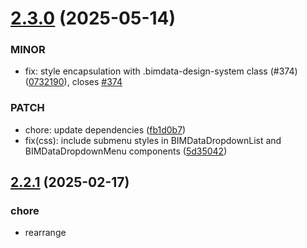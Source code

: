 # [2.3.0](https://github.com/bimdata/design-system/compare/v2.2.1...v2.3.0) (2025-05-14)


### MINOR

* fix: style encapsulation with .bimdata-design-system class (#374) ([0732190](https://github.com/bimdata/design-system/commit/0732190b67aeb08dafe65036786e395ee30292d3)), closes [#374](https://github.com/bimdata/design-system/issues/374)

### PATCH

* chore: update dependencies ([fb1d0b7](https://github.com/bimdata/design-system/commit/fb1d0b77948ac9c85cd2061c07277d6df352a55c))
* fix(css): include submenu styles in BIMDataDropdownList and BIMDataDropdownMenu components ([5d35042](https://github.com/bimdata/design-system/commit/5d35042f17337c24fd460d30742d0ffd6b0c9641))

## [2.2.1](https://github.com/bimdata/design-system/compare/v2.2.0...v2.2.1) (2025-02-17)


### chore

* rearrange <script setup> in vue files ([26e55a4](https://github.com/bimdata/design-system/commit/26e55a4e6fd8b465b746b041e7e6fcb2518f965d))
* update dependencies ([d934f99](https://github.com/bimdata/design-system/commit/d934f99feff389fe2f626478fea00d9a567bbc54))
* update README ([8e5735d](https://github.com/bimdata/design-system/commit/8e5735dc6ce58f8ce17405d58bec41a47a75edc4))

### PATCH

* chore: fix build-web npm script ([9e85c5e](https://github.com/bimdata/design-system/commit/9e85c5e57200b7a653baa5ce5ac2e1a646052eee))
* chore: fix Dockerfile ([b0b198e](https://github.com/bimdata/design-system/commit/b0b198ef846541dc389e7b245149df1f7b5a9f02))
* chore: update dependencies ([56e3afa](https://github.com/bimdata/design-system/commit/56e3afac97b70a537b3cf3046769d50c7516ba52))
* chore: update dependencies ([166dd2a](https://github.com/bimdata/design-system/commit/166dd2aeebc9bcddd0ecc018abbca601371acf18))
* chore: update dependencies ([200eb18](https://github.com/bimdata/design-system/commit/200eb189f1b12ad45b44b2ecf846f07282151519))
* chore: upgrade to vite v6 + fix sass deprecation warnings ([ce1ecdf](https://github.com/bimdata/design-system/commit/ce1ecdff0fd0612f0a5e8a3b8d6fde3c317693d3))
* empty commit to trigger CI ([470f9fd](https://github.com/bimdata/design-system/commit/470f9fd742549a620d433cf4e926a8a55012ee24))
* feat(icon): add 'back' icon ([ba6a1b1](https://github.com/bimdata/design-system/commit/ba6a1b15479de11e23461b93898c7a38f64e659a))
* feat(icon): add 'filePhotospherePolychrome' icon ([34b61cc](https://github.com/bimdata/design-system/commit/34b61cc76c6a2f52c46233ce1ee459ecd7c2b253))
* fix ci ([abe070f](https://github.com/bimdata/design-system/commit/abe070f4c93af6314023a4b9f63fbb247b46f74f))
* fix(tree): allow node.id to be a string (#372) ([288ef38](https://github.com/bimdata/design-system/commit/288ef38c8a296bcc1b030716ece6e7266536c525)), closes [#372](https://github.com/bimdata/design-system/issues/372)

# [2.2.0](https://github.com/bimdata/design-system/compare/v2.1.0...v2.2.0) (2024-09-25)


### chore

* update dependencies ([e6f44b9](https://github.com/bimdata/design-system/commit/e6f44b981ba04ef01f49b281f1e6841e649a7d2b))

### MINOR

* feat: add BIMDataInfobox component (#368) ([5311fa4](https://github.com/bimdata/design-system/commit/5311fa4e0564bb8d2aacdbbbf69d9489a88acf4e)), closes [#368](https://github.com/bimdata/design-system/issues/368)

### PATCH

* add rename icon (#367) ([e0ae557](https://github.com/bimdata/design-system/commit/e0ae5572c7b1372609bb30158ba0e27635902f01)), closes [#367](https://github.com/bimdata/design-system/issues/367)
* chore: update dependencies ([6eae8df](https://github.com/bimdata/design-system/commit/6eae8df8032cf626bda9f04e9377cddf94739701))
* chore: update dependencies ([8959dda](https://github.com/bimdata/design-system/commit/8959ddac4017d5fbb49cb6e6d007b833308b1f52))
* chore: update semantic release config ([b705758](https://github.com/bimdata/design-system/commit/b705758860b27a47923d581ac6a6a9ac44e4b69f))
* Feature/fix filters and add icon (#365) ([46fc96b](https://github.com/bimdata/design-system/commit/46fc96b764beff2fb61195088be08d2065b4486d)), closes [#365](https://github.com/bimdata/design-system/issues/365)
* fix column filters for long content (#366) ([fbafe69](https://github.com/bimdata/design-system/commit/fbafe6936114a7fa6ddaff12f2923499ded5b78b)), closes [#366](https://github.com/bimdata/design-system/issues/366)
* fix(infobox): properly align icon according to font-size ([eabfde3](https://github.com/bimdata/design-system/commit/eabfde3cbd7e6adc97bbfbfbefbcceeeb039482e))

# [2.1.0](https://github.com/bimdata/design-system/compare/v2.0.0...v2.1.0) (2024-06-27)


### chore

* add dependabot.yml ([db3061d](https://github.com/bimdata/design-system/commit/db3061d0497ec7bf96cea10eac96114ccabdc843))
* update .vscode/settings.json ([9998126](https://github.com/bimdata/design-system/commit/9998126fcb7561b458c61e92894eb89e2b4f90ef))

### documentation

* Update neutral colors (#352) ([1b2ccc0](https://github.com/bimdata/design-system/commit/1b2ccc0f441caf2ee04ccebf2ea7c1cd5005c329)), closes [#352](https://github.com/bimdata/design-system/issues/352)

### MINOR

* add BIMDataList component (#358) ([1c6f115](https://github.com/bimdata/design-system/commit/1c6f115b98946b56848f9b0549604e849058ce88)), closes [#358](https://github.com/bimdata/design-system/issues/358)
* add search bar into BIMDataDropdownList component (#316) ([e860b40](https://github.com/bimdata/design-system/commit/e860b408c04013e9fc082ef43e6180f7bf5faead)), closes [#316](https://github.com/bimdata/design-system/issues/316)
* create BIMDataInputOutlined component and add documentation (#329) ([3ecf39f](https://github.com/bimdata/design-system/commit/3ecf39fcecacd0b701febafb15c3fcc753141dda)), closes [#329](https://github.com/bimdata/design-system/issues/329)
* feat: add BIMDataTree component (#343) ([63111fa](https://github.com/bimdata/design-system/commit/63111fa8f980f0961f4dcc440bf95966df3ac444)), closes [#343](https://github.com/bimdata/design-system/issues/343)
* Feature/add multiple icons (#330) ([8edd657](https://github.com/bimdata/design-system/commit/8edd6576691ee7a3e21761723d1e9b39427d1ea2)), closes [#330](https://github.com/bimdata/design-system/issues/330)
* Feature/bim data table filter (#336) ([6f58f84](https://github.com/bimdata/design-system/commit/6f58f840f77fde786208ba88165d53766e504467)), closes [#336](https://github.com/bimdata/design-system/issues/336)
* Feature/search in select (#315) ([a6974ad](https://github.com/bimdata/design-system/commit/a6974adc89610e8efbbe062a0f2558042946510f)), closes [#315](https://github.com/bimdata/design-system/issues/315)

### PATCH

* add 'indeterminate' value in haeder checkbox for selectable table elements (#355) ([fd193d8](https://github.com/bimdata/design-system/commit/fd193d877d9e0d8bb812016b9661945ec90377bf)), closes [#355](https://github.com/bimdata/design-system/issues/355)
* add createSpace & createZone icons ([1db62e5](https://github.com/bimdata/design-system/commit/1db62e5b7552ffb3bd86cb35f6a71e1b1e7426a1))
* add disabled props for BIMDataSearch component & doc (#331) ([b5b83b0](https://github.com/bimdata/design-system/commit/b5b83b04f58908d7d5c8f49520c2c004eef29c73)), closes [#331](https://github.com/bimdata/design-system/issues/331)
* add filterFunction & documentation (#353) ([d2740f0](https://github.com/bimdata/design-system/commit/d2740f0a63698a4a04a75cf90a9a52f122f87ccb)), closes [#353](https://github.com/bimdata/design-system/issues/353)
* add FolderLocation icon (#361) ([9a36604](https://github.com/bimdata/design-system/commit/9a366046f66e3113c338b416d72df5bb005201be)), closes [#361](https://github.com/bimdata/design-system/issues/361)
* Add illustrations for Dwg & plan shortcuts (#323) ([0a795c1](https://github.com/bimdata/design-system/commit/0a795c11b36beaf4d7bbd1ce641afe5028fb9e4c)), closes [#323](https://github.com/bimdata/design-system/issues/323)
* add rotate icon (#324) ([405f324](https://github.com/bimdata/design-system/commit/405f324e7905e86fad6bd1e4303736975f7b53ae)), closes [#324](https://github.com/bimdata/design-system/issues/324)
* better slider UX - cursor pointer + more height (#326) ([7500ba8](https://github.com/bimdata/design-system/commit/7500ba8318349b494cfbb1ccef702bc730cfeb4c)), closes [#326](https://github.com/bimdata/design-system/issues/326)
* BIMDataList fixes (#360) ([984ef8c](https://github.com/bimdata/design-system/commit/984ef8cd549dc40ef442ccba77fb7896b019bd73)), closes [#360](https://github.com/bimdata/design-system/issues/360)
* check if empty or 0 (#327) ([39fb094](https://github.com/bimdata/design-system/commit/39fb09496a5a552772bbbc4375b1aeab83a02215)), closes [#327](https://github.com/bimdata/design-system/issues/327)
* chore: keep only the most used file icons (#335) ([8c4fd1e](https://github.com/bimdata/design-system/commit/8c4fd1ea0a826b7bb031b8c9fa26c10f18591229)), closes [#335](https://github.com/bimdata/design-system/issues/335)
* chore(deps-dev): bump postcss from 8.4.29 to 8.4.31 (#317) ([d90902c](https://github.com/bimdata/design-system/commit/d90902c9b818e421334101a1f924e2629b05d7e8)), closes [#317](https://github.com/bimdata/design-system/issues/317)
* feat(bimdata-tree): add dragAndDrop prop to enable/disable drag and drop feature (#349) ([65a8aad](https://github.com/bimdata/design-system/commit/65a8aadcdf05e9acdf83d64e090ebe4e75c58381)), closes [#349](https://github.com/bimdata/design-system/issues/349)
* feat(icons): add monochrome structure icon ([cbe2d6c](https://github.com/bimdata/design-system/commit/cbe2d6cce35583aff17673a3abca59405a471861))
* feat(icons): add plan icon, remove deploy icon (#348) ([ce14cbc](https://github.com/bimdata/design-system/commit/ce14cbcbee77459ed7c96c08c6c14554c00bb07c)), closes [#348](https://github.com/bimdata/design-system/issues/348)
* feat(icons): add space2 and zone2 icons (#346) ([72e6eb0](https://github.com/bimdata/design-system/commit/72e6eb0c2e373d17078ec7cfcecf7da86a61b675)), closes [#346](https://github.com/bimdata/design-system/issues/346)
* feat(radio): add slot to customize radio button label (#364) ([912c5f6](https://github.com/bimdata/design-system/commit/912c5f62c64bd116e3d2573afa1b25aef9dd6e93)), closes [#364](https://github.com/bimdata/design-system/issues/364)
* feat(tree): add visibleRef to bimdata tree node (#351) ([9f33b5f](https://github.com/bimdata/design-system/commit/9f33b5fbf63bb5bc0b35e3c156d09e64a4846300)), closes [#351](https://github.com/bimdata/design-system/issues/351)
* fix list margin into BIMDataSelectMulti ([9745277](https://github.com/bimdata/design-system/commit/9745277d3ad01f2767a5fa402683dd07d125e7cb))
* Fix warning icon (#354) ([6434b78](https://github.com/bimdata/design-system/commit/6434b784fbd2dfbaae3e6495f5ba4cbab4bb6be2)), closes [#354](https://github.com/bimdata/design-system/issues/354)
* fix: BIMDataTree node children components ([161c745](https://github.com/bimdata/design-system/commit/161c745b03f3a170c0b47f7bc895d4379e563abb))
* Fix/search in components (#321) ([e77ac42](https://github.com/bimdata/design-system/commit/e77ac42673d65eb8edfea0f8ea65e9d433ad3d54)), closes [#321](https://github.com/bimdata/design-system/issues/321)
* remove circular dependency in BIMDataTree (#345) ([545bca0](https://github.com/bimdata/design-system/commit/545bca00b349f986a8b1293937e2173e4a811e04)), closes [#345](https://github.com/bimdata/design-system/issues/345)
* remove specific style (#322) ([449ec51](https://github.com/bimdata/design-system/commit/449ec519e1740749bfee56c6114bad7bd2bbc771)), closes [#322](https://github.com/bimdata/design-system/issues/322)
* remove unnecessary drop down heights (#342) ([091c389](https://github.com/bimdata/design-system/commit/091c38920d0867d467c494fe0cfeff119c997845)), closes [#342](https://github.com/bimdata/design-system/issues/342)
* rename props to clear search on leave (#320) ([5414a7c](https://github.com/bimdata/design-system/commit/5414a7c09c56953a76ebf6c04fd58212549b2061)), closes [#320](https://github.com/bimdata/design-system/issues/320)
* use selectedState instead of isSelected for deselect all files if one row is selected (#356) ([9319e28](https://github.com/bimdata/design-system/commit/9319e28a028784d2fa00cd78ab1838bc7d08e819)), closes [#356](https://github.com/bimdata/design-system/issues/356)

# [2.0.0](https://github.com/bimdata/design-system/compare/v1.3.0...v2.0.0) (2023-09-19)


### chore

* add dev note to 3D model preview component ([547cb78](https://github.com/bimdata/design-system/commit/547cb78aa103a2c630b704830d55f1126604464b))
* add license file ([e311726](https://github.com/bimdata/design-system/commit/e311726ee37f36c2271b3e8a43f64841fd030ac5))
* add MP link to readme ([9c0c42d](https://github.com/bimdata/design-system/commit/9c0c42df93a038f8b0d351b946599b391f0e36a1))
* dockerfile - fix output ([ac3073e](https://github.com/bimdata/design-system/commit/ac3073e28df11bc46f536225556cf8017634870b))
* update dependencies (#233) ([adb533e](https://github.com/bimdata/design-system/commit/adb533e285faf0e33c69c68f9b2a17b0b75566b4)), closes [#233](https://github.com/bimdata/design-system/issues/233)
* update pull request template [skip ci] ([237a62d](https://github.com/bimdata/design-system/commit/237a62db4fd672f37f6b0f57924aae0456c96ff5))

### ci

* fix minor version node ([5f9bc4c](https://github.com/bimdata/design-system/commit/5f9bc4cfc510d3f2388d7963d62136107d069182))
* update actions version ([64223df](https://github.com/bimdata/design-system/commit/64223dfaf4a11508a0b79e75ecc4fc0a12e68500))
* update GA versions ([a9acdcb](https://github.com/bimdata/design-system/commit/a9acdcb614607e820f93f62dbd1fcb13b4127fb7))
* use common runners ([eca1583](https://github.com/bimdata/design-system/commit/eca1583d3f8875853a63a480d983cb8368798ef5))

### Feat

* add BIMDataSafeZoneModal component (#192) ([99f1ef4](https://github.com/bimdata/design-system/commit/99f1ef46a713870a7841ad9f888924c17dbf68ad)), closes [#192](https://github.com/bimdata/design-system/issues/192)

### MAJOR

* add bimdata class to custom scrollbar (#277) ([37e25c6](https://github.com/bimdata/design-system/commit/37e25c6ad91fc549360d4d63e56314fe0db2f22f)), closes [#277](https://github.com/bimdata/design-system/issues/277)
* chore: remove smart components from design-system (#299) ([a2c9e42](https://github.com/bimdata/design-system/commit/a2c9e421f5a12a6f213336344b7af52cf98fe372)), closes [#299](https://github.com/bimdata/design-system/issues/299)
* chore: vue3 migration (#297) ([05fff0e](https://github.com/bimdata/design-system/commit/05fff0ebd85de0ea02781561ddb12bd0fb48e2a8)), closes [#297](https://github.com/bimdata/design-system/issues/297)
* Feature/opti icons (#300) ([abed9fb](https://github.com/bimdata/design-system/commit/abed9fb0ca789e776d047255f3ecf896f3cec08c)), closes [#300](https://github.com/bimdata/design-system/issues/300)

### MINOR

* add action property to first nested menu (#231) ([15c9534](https://github.com/bimdata/design-system/commit/15c9534dc09ff04a6d87236784d847cd0bb67ff4)), closes [#231](https://github.com/bimdata/design-system/issues/231)
* add app icon (#247) ([d40bc62](https://github.com/bimdata/design-system/commit/d40bc62d5969a0739641cb7e798d7e5fa4670ae7)), closes [#247](https://github.com/bimdata/design-system/issues/247)
* add BIMDataTable canDragOverRow props & logic (#283) ([79dc00d](https://github.com/bimdata/design-system/commit/79dc00de08cedd92198ad05a43215b2c089ba8c5)), closes [#283](https://github.com/bimdata/design-system/issues/283)
* add header prop to DropdownMenu component (#240) ([8d580e3](https://github.com/bimdata/design-system/commit/8d580e3003af7e0f9b5775497296612ea736ad49)), closes [#240](https://github.com/bimdata/design-system/issues/240)
* add iconEllipsisSize & iconCloseSize props for BIMDataMenuInline (#275) ([3647bc3](https://github.com/bimdata/design-system/commit/3647bc3f610bf453e04e84fb406f476b86c748e6)), closes [#275](https://github.com/bimdata/design-system/issues/275)
* add icons : pipette, translate & upload (#285) ([2f41a24](https://github.com/bimdata/design-system/commit/2f41a240caaffe381a9f9aeef5a12940a634a255)), closes [#285](https://github.com/bimdata/design-system/issues/285)
* add missing doc + check attributes (#257) ([2301267](https://github.com/bimdata/design-system/commit/23012674b01ccd81581b8a652159be2805a92cf6)), closes [#257](https://github.com/bimdata/design-system/issues/257)
* add textbox composant (#227) ([c2fbe66](https://github.com/bimdata/design-system/commit/c2fbe665c6f3ee6a9d9af4a0c6c2cb57c7648fbc)), closes [#227](https://github.com/bimdata/design-system/issues/227)
* BIMDataDropdownMenu / two level nesting (#226) ([fdc9f62](https://github.com/bimdata/design-system/commit/fdc9f6234b45860eea833213f989600e109e5f63)), closes [#226](https://github.com/bimdata/design-system/issues/226)
* chore: post migration cleanup (#298) ([5d98d74](https://github.com/bimdata/design-system/commit/5d98d74cb2e52db15d144d232aa13dceed8d83c0)), closes [#298](https://github.com/bimdata/design-system/issues/298)
* chore(doc): update doc for v2 (#314) ([82a02f4](https://github.com/bimdata/design-system/commit/82a02f464394966646262cb10f573217bd2d8a01)), closes [#314](https://github.com/bimdata/design-system/issues/314)
* click-input-away directive (#199) ([1e192e9](https://github.com/bimdata/design-system/commit/1e192e974326b757b4bc4970ddb8351da891e1da)), closes [#199](https://github.com/bimdata/design-system/issues/199)
* component / BIMDataPDFViewer (#252) ([0b03688](https://github.com/bimdata/design-system/commit/0b03688288b4a29052420c0147f3efe075fd2fc8)), closes [#252](https://github.com/bimdata/design-system/issues/252)
* delete guided tour from design system (#209) ([f1b363a](https://github.com/bimdata/design-system/commit/f1b363a30de3067d6deac907bd2d624ece59f68d)), closes [#209](https://github.com/bimdata/design-system/issues/209)
* dropdown-menu / style and subListMaxHeight props (#228) ([a6cb2ce](https://github.com/bimdata/design-system/commit/a6cb2cec332f37dc18e31287a9174a92f079d892)), closes [#228](https://github.com/bimdata/design-system/issues/228)
* feat: refactor table selection feature (#248) ([f46fad8](https://github.com/bimdata/design-system/commit/f46fad884c790215ecfffda2a1c44c95095f1126)), closes [#248](https://github.com/bimdata/design-system/issues/248)
* feat(components): add BIMDataCarousel component (#198) ([664c181](https://github.com/bimdata/design-system/commit/664c18163f2b8d100a27e9afd58d399cf14da21e)), closes [#198](https://github.com/bimdata/design-system/issues/198)
* Feature/autocomplete search (#218) ([a848239](https://github.com/bimdata/design-system/commit/a848239b243d5cb17dbf230fc8e821226d3a6a44)), closes [#218](https://github.com/bimdata/design-system/issues/218)
* Feature/bimdata menu components (#262) ([aa4f47c](https://github.com/bimdata/design-system/commit/aa4f47cb213bfd7bb5a726c2d7004e500589f944)), closes [#262](https://github.com/bimdata/design-system/issues/262)
* Feature/bimdata slider (#313) ([6a7f848](https://github.com/bimdata/design-system/commit/6a7f848f611830bfd7bc30c2ef6527188f6ee6d0)), closes [#313](https://github.com/bimdata/design-system/issues/313)
* Feature/charts (#195) ([808716d](https://github.com/bimdata/design-system/commit/808716d3b9c1b8c526cef07ee011994c09a3513d)), closes [#195](https://github.com/bimdata/design-system/issues/195)
* Feature/date picker component (#230) ([6a43d00](https://github.com/bimdata/design-system/commit/6a43d00992d6b07742e7336a3c33af61f1d8513a)), closes [#230](https://github.com/bimdata/design-system/issues/230)
* Feature/datepicker range date (#239) ([a74220d](https://github.com/bimdata/design-system/commit/a74220dae725caa937f948e3ae8551b6fbb84452)), closes [#239](https://github.com/bimdata/design-system/issues/239)
* Feature/drop down menu improvement (#286) ([8a80710](https://github.com/bimdata/design-system/commit/8a807105ce895b31d19e0d5ba41694fd8385093e)), closes [#286](https://github.com/bimdata/design-system/issues/286)
* Feature/show item paginated list (#294) ([b2c9a2b](https://github.com/bimdata/design-system/commit/b2c9a2bed0e2a5e499e88c1d50d76613306011a2)), closes [#294](https://github.com/bimdata/design-system/issues/294)
* fix icon + new tag icon (#204) ([dd4c65f](https://github.com/bimdata/design-system/commit/dd4c65f326d5cfc16ca3a7f310b59257d70d221b)), closes [#204](https://github.com/bimdata/design-system/issues/204)
* fix issue / improvement (#245) ([d87bcb1](https://github.com/bimdata/design-system/commit/d87bcb1022fce07a74312a795a1da6593f33c8f5)), closes [#245](https://github.com/bimdata/design-system/issues/245)
* fix(table): change row-drop event interface ([b301b50](https://github.com/bimdata/design-system/commit/b301b50161dfbce92636a3f6401511efd63d4e42))
* Fix/bimdata menu (#287) ([c2cf1d1](https://github.com/bimdata/design-system/commit/c2cf1d1fc17bd10b66bfdd6654412a309cc4a22e)), closes [#287](https://github.com/bimdata/design-system/issues/287)
* Fix/bimdata tabs component (#259) ([5572755](https://github.com/bimdata/design-system/commit/5572755fce6bff9bda02354c29534fb54ad350db)), closes [#259](https://github.com/bimdata/design-system/issues/259)
* Fix/globals (#282) ([9b9fbce](https://github.com/bimdata/design-system/commit/9b9fbce662d0208801c6ff4aa5ac60dcfcd9b19c)), closes [#282](https://github.com/bimdata/design-system/issues/282)
* Fix/polychrome img (#250) ([bf9e518](https://github.com/bimdata/design-system/commit/bf9e518354788d2bfbced7e8a282ca12aa16be43)), closes [#250](https://github.com/bimdata/design-system/issues/250)
* get rid of unused code ([6ac2155](https://github.com/bimdata/design-system/commit/6ac215581f6175903dee629ab347fae84f49373b))
* guided-tour / traduction (#202) ([aecb84d](https://github.com/bimdata/design-system/commit/aecb84d16975651a09a99452bb06165fcb541c11)), closes [#202](https://github.com/bimdata/design-system/issues/202)
* guided-tour/tourToDisplay-compledTour (#197) ([0a60e62](https://github.com/bimdata/design-system/commit/0a60e62e7893943b9748f400a82e782f5278b279)), closes [#197](https://github.com/bimdata/design-system/issues/197)
* icon / add polychrome img (#261) ([a5a5852](https://github.com/bimdata/design-system/commit/a5a58526e76d5a7ec30a4363b36aa634915fe0da)), closes [#261](https://github.com/bimdata/design-system/issues/261)
* icon / invitation (#214) ([13beeb8](https://github.com/bimdata/design-system/commit/13beeb8a420f4baa66ca2b197ecdd35b21f9a3c6)), closes [#214](https://github.com/bimdata/design-system/issues/214)
* icons / versioning ([bb83cf7](https://github.com/bimdata/design-system/commit/bb83cf75aa2f8035a5ebb980173e0bbbecf5da76))
* icons polychrome / DXF JPEG PNG (#246) ([313b9de](https://github.com/bimdata/design-system/commit/313b9defb6828b1374845457fb27d44c8866973a)), closes [#246](https://github.com/bimdata/design-system/issues/246)
* illustration / add move 2d (#251) ([d52b281](https://github.com/bimdata/design-system/commit/d52b2812233fc9516355edfa9cf589102cc29771)), closes [#251](https://github.com/bimdata/design-system/issues/251)
* illustrations / 2D shortcuts (#243) ([8f49cae](https://github.com/bimdata/design-system/commit/8f49cae30b9ad6b4221691cd390518bdf3186223)), closes [#243](https://github.com/bimdata/design-system/issues/243)
* menu / add key prop (#268) ([479564a](https://github.com/bimdata/design-system/commit/479564ae0f2bf91617461a817b3d880607361383)), closes [#268](https://github.com/bimdata/design-system/issues/268)
* menu / add slot + add event on-hover (#270) ([1061df4](https://github.com/bimdata/design-system/commit/1061df458363f9e0b223f3b91e8dca7b93f3b227)), closes [#270](https://github.com/bimdata/design-system/issues/270)
* Menu / children enhancement (#267) ([a721e32](https://github.com/bimdata/design-system/commit/a721e3258049aefc6ddaee5740730dfd3f31ffcb)), closes [#267](https://github.com/bimdata/design-system/issues/267)
* menu / handle scrollbar with fixed height (#269) ([c8c16ac](https://github.com/bimdata/design-system/commit/c8c16accee0d8ad551e61ebb0c4252cca96b9776)), closes [#269](https://github.com/bimdata/design-system/issues/269)
* new burgerMenu icon (#229) ([d6dea54](https://github.com/bimdata/design-system/commit/d6dea54d8c820d49742fb9bd687139c817c08a5d)), closes [#229](https://github.com/bimdata/design-system/issues/229)
* Refactor [SmartComponents]: upgrade to new api-client with snake_case (#215) ([42e82c4](https://github.com/bimdata/design-system/commit/42e82c4c62cfa16bfa3bda0a6ee577db59a0cfd6)), closes [#215](https://github.com/bimdata/design-system/issues/215)
* safe zone inline (#265) ([70c6336](https://github.com/bimdata/design-system/commit/70c63363983653978c65b1ebf7811c61155cec88)), closes [#265](https://github.com/bimdata/design-system/issues/265)
* Table / drop event (#271) ([185916e](https://github.com/bimdata/design-system/commit/185916ee4343c9ec1d5148393d247a8b649a0e2f)), closes [#271](https://github.com/bimdata/design-system/issues/271)

### PATCH

* add children-content slot and add item props to all slots (#288) ([1edc988](https://github.com/bimdata/design-system/commit/1edc988a19fb4ddc4cab9070d36fb3bf70b78056)), closes [#288](https://github.com/bimdata/design-system/issues/288)
* add export xls icon (#309) ([845cb0f](https://github.com/bimdata/design-system/commit/845cb0f09141405a144d4a65c4f9a04127c0e397)), closes [#309](https://github.com/bimdata/design-system/issues/309)
* add Home Icon ([09fbee0](https://github.com/bimdata/design-system/commit/09fbee0df5f01b2f88522ecf30afdd3de3179d77))
* add pdf viewer illustration (#249) ([12e2cfa](https://github.com/bimdata/design-system/commit/12e2cfade2a1a9d5a60415d14033760d96e2420e)), closes [#249](https://github.com/bimdata/design-system/issues/249)
* add position info through hover event ([3f70426](https://github.com/bimdata/design-system/commit/3f7042608093c9e72a59e0b54d0f298a5ed13d56))
* add props to fit or fill items in BIMDataResponsiveGrid component ([309a9ac](https://github.com/bimdata/design-system/commit/309a9ac306305a234bd8d7c281dc88601585de6e))
* add roboto font to textarea (#312) ([c6bef5c](https://github.com/bimdata/design-system/commit/c6bef5c27c4dc2bd6c6c3b72cc7a106ce1acfd67)), closes [#312](https://github.com/bimdata/design-system/issues/312)
* add spacing icon ([407bdf8](https://github.com/bimdata/design-system/commit/407bdf8164868d3781bb50ce587b514fde4dd3a9))
* Adding xlsx icon (#310) ([6ae8d92](https://github.com/bimdata/design-system/commit/6ae8d92241bba009f13bcf1f30bed7bac84748bb)), closes [#310](https://github.com/bimdata/design-system/issues/310)
* chore(deps-dev): bump semantic-release from 18.0.1 to 19.0.3 (#211) ([dbf6757](https://github.com/bimdata/design-system/commit/dbf6757ba8a12c7dbe7a4c41580ba9a3ba932ddd)), closes [#211](https://github.com/bimdata/design-system/issues/211)
* chore(deps): bump async from 2.6.3 to 2.6.4 (#196) ([35bca9d](https://github.com/bimdata/design-system/commit/35bca9d1010d2e10e846e017b58b96cb64609b82)), closes [#196](https://github.com/bimdata/design-system/issues/196)
* chore(deps): bump semver-regex from 3.1.3 to 3.1.4 (#210) ([3b303dc](https://github.com/bimdata/design-system/commit/3b303dc0fc0771cca002f641930f49da707e07f2)), closes [#210](https://github.com/bimdata/design-system/issues/210)
* chore(deps): bump terser from 4.8.0 to 4.8.1 (#220) ([a066328](https://github.com/bimdata/design-system/commit/a066328fd95b4aa0acdc906241fcbbd7143d65ca)), closes [#220](https://github.com/bimdata/design-system/issues/220)
* clean highlight (#304) ([c363999](https://github.com/bimdata/design-system/commit/c363999b04b7170b7cbcd92b31c9e43d2e8983cb)), closes [#304](https://github.com/bimdata/design-system/issues/304)
* directive/click-away customizable  (#200) ([f2a4b7f](https://github.com/bimdata/design-system/commit/f2a4b7f26cca9f22fad4d29d251460ac4d82afe3)), closes [#200](https://github.com/bimdata/design-system/issues/200)
* doc(components): improve BIMDataCarousel doc + add reactivity on minGap prop ([48d8ef1](https://github.com/bimdata/design-system/commit/48d8ef195c33323a544dcdf065de6294511a523c))
* dropdown / handle empty items for sub-menu (#238) ([8c0192f](https://github.com/bimdata/design-system/commit/8c0192fffd3f4efe021569141d5d3ae312298b21)), closes [#238](https://github.com/bimdata/design-system/issues/238)
* DropdownMenu constraint ([cc09345](https://github.com/bimdata/design-system/commit/cc0934571ba9bf4860810a4a1621d9026c113676))
* feat: add adjustTextColor and adjustBorderColor functions to color utils ([6b3cc68](https://github.com/bimdata/design-system/commit/6b3cc68f3637cd14944c42cfe20a8ac2e3d652aa))
* feat: add backgroundColor prop to bimdata-model-preview ([f39a8fb](https://github.com/bimdata/design-system/commit/f39a8fbc96586ab008cf0b214c8aa522230563cd))
* feat: add some useful icons (#205) ([a3576ac](https://github.com/bimdata/design-system/commit/a3576ac45fa58d8764b2d7ad984d73d54215fb34)), closes [#205](https://github.com/bimdata/design-system/issues/205)
* feat: add vue3 build for smart components (#237) ([f770af5](https://github.com/bimdata/design-system/commit/f770af52be5b198906bd4662b69cd0381c1b6608)), closes [#237](https://github.com/bimdata/design-system/issues/237)
* feat: rewrite pdf-viewer component (#256) ([20fc46f](https://github.com/bimdata/design-system/commit/20fc46fab75adf91c2e82323667e7367d142eb66)), closes [#256](https://github.com/bimdata/design-system/issues/256)
* feat(components): add autoclear prop to search-autocomplete (#224) ([5e1dc40](https://github.com/bimdata/design-system/commit/5e1dc40d0f9cbc2c3088630a031ba419faa98208)), closes [#224](https://github.com/bimdata/design-system/issues/224)
* feat(components): add ModelPreview component (#225) ([f77365d](https://github.com/bimdata/design-system/commit/f77365d06b29a4b035b440ab695972123a15871a)), closes [#225](https://github.com/bimdata/design-system/issues/225)
* feat(components): add zoomFactor as a props to BIMDataModelPreview ([76f5747](https://github.com/bimdata/design-system/commit/76f5747c82baa953e7717d2543e247b0f1895255))
* feat(files-manager): add pdf page selection feature (#292) ([fbaffb5](https://github.com/bimdata/design-system/commit/fbaffb57e0f4c1441074ce90021f8859b4346492)), closes [#292](https://github.com/bimdata/design-system/issues/292)
* feat(select): add nullLabel prop (#207) ([bacbfe1](https://github.com/bimdata/design-system/commit/bacbfe1f5617e1a069485dbb7c9d93868dd801ee)), closes [#207](https://github.com/bimdata/design-system/issues/207)
* feat(table): add tableLayout prop to BIMDataTable ([c636314](https://github.com/bimdata/design-system/commit/c636314c24b3e12958af98dbece67887033161ea))
* Feature: expose color utils in bundle (#213) ([32f081b](https://github.com/bimdata/design-system/commit/32f081b1f03af98e9890001c5334a84e056cd5d6)), closes [#213](https://github.com/bimdata/design-system/issues/213)
* Feature: polychrome icons (#219) ([b1d87c4](https://github.com/bimdata/design-system/commit/b1d87c427f9c6d8f06164d34ea58df18e77fb6ec)), closes [#219](https://github.com/bimdata/design-system/issues/219)
* fit new version of pdf-viewer in file-manager(#258) ([4b99d5f](https://github.com/bimdata/design-system/commit/4b99d5f9a5fdb16eb302a220e090b2e81b71b3e7)), closes [#258](https://github.com/bimdata/design-system/issues/258)
* Fix / Improve BIMDataTable (#244) ([9ac002d](https://github.com/bimdata/design-system/commit/9ac002db82178f8c0a4fe05559cb31e14ea10eea)), closes [#244](https://github.com/bimdata/design-system/issues/244)
* fix app icon color ([f9ed4ed](https://github.com/bimdata/design-system/commit/f9ed4ed5cd91b6141ae394e2b2b8a2b7a148e26a))
* fix BasicMenu documentation (#273) ([bc552c3](https://github.com/bimdata/design-system/commit/bc552c3c16b098dfb88d3d495f45290d654c11b3)), closes [#273](https://github.com/bimdata/design-system/issues/273)
* fix bimdata-file-manager ([5d1ccdc](https://github.com/bimdata/design-system/commit/5d1ccdc774ec93471d7d5b2e34cee7dfdd270944))
* fix BIMDataIcon fill props (#303) ([c07adb9](https://github.com/bimdata/design-system/commit/c07adb9da0382cad0a254307011a7ec93408c096)), closes [#303](https://github.com/bimdata/design-system/issues/303)
* fix calculateEm function (#222) ([862a27e](https://github.com/bimdata/design-system/commit/862a27e6150b1590683e7d635a083ed049bd28c8)), closes [#222](https://github.com/bimdata/design-system/issues/222)
* fix css property SafeZoneInline ([1c38337](https://github.com/bimdata/design-system/commit/1c383377847a9aea6d77bf2ed78b3b3a5aef15fd))
* fix display clear button in datepicker range dates (#242) ([2d609e6](https://github.com/bimdata/design-system/commit/2d609e6e3fd90cb022aa129cf2eff8e0561fe110)), closes [#242](https://github.com/bimdata/design-system/issues/242)
* fix font-size into BIMDataInput & BIMDataTextarea & BIMDataSelect components (#278) ([fd4114b](https://github.com/bimdata/design-system/commit/fd4114bf17890f76d0503d5588d17e09f92b2ec5)), closes [#278](https://github.com/bimdata/design-system/issues/278)
* fix menu children (#306) ([6727b4e](https://github.com/bimdata/design-system/commit/6727b4e64b71e79946158e82e568ae37bb97fd70)), closes [#306](https://github.com/bimdata/design-system/issues/306)
* fix primary-color for FileImagePolychrome ([0cd4925](https://github.com/bimdata/design-system/commit/0cd49250b338dd1730c9efc6353bd50d1b45959a))
* fix rollup-plugin-css-only version (#235) ([c49e6a9](https://github.com/bimdata/design-system/commit/c49e6a908fe81d0ea4179bee6ba506a81e11d737)), closes [#235](https://github.com/bimdata/design-system/issues/235)
* fix shortcutRotate2D illu ([17d1a75](https://github.com/bimdata/design-system/commit/17d1a756d712edc768b96bca5eaac6ac2030cc16))
* fix size for PNG JPEG and DXF icon ([a9f224d](https://github.com/bimdata/design-system/commit/a9f224dfb52aace61f02d6362913d812c4c8737a))
* fix submenu style (#301) ([042fefc](https://github.com/bimdata/design-system/commit/042fefc6de60629b8c3c92eb3e0cb89034779640)), closes [#301](https://github.com/bimdata/design-system/issues/301)
* fix typo on point-cloud icon ([dd2e623](https://github.com/bimdata/design-system/commit/dd2e623a4a91b0735ccfd7718c692e429128a678))
* fix width and height of key icon (#279) ([c9e4d66](https://github.com/bimdata/design-system/commit/c9e4d668cfb04b0f3c5f11f5c5879e9c1a2a8494)), closes [#279](https://github.com/bimdata/design-system/issues/279)
* fix: add width/height props to bimdata-model-preview ([39fca9a](https://github.com/bimdata/design-system/commit/39fca9afdb9899473f2d3b24fc01537f33e23a01))
* fix: select z-index (#217) ([248367a](https://github.com/bimdata/design-system/commit/248367a847024ba4b4c0226f7904b8bbc953dd81)), closes [#217](https://github.com/bimdata/design-system/issues/217)
* fix(build): remove optional chaining operator from PdfPageSelector template ([55e18a3](https://github.com/bimdata/design-system/commit/55e18a3d1a79ba27f574bd43a5f9d43349cf2635))
* fix(carousel): make carousel reactive to child nodes mutation (add/remove) ([6f7e9bc](https://github.com/bimdata/design-system/commit/6f7e9bca59b85da2d3d8ba4658c31127d62f2855))
* fix(carousel): update index when items are removed (#221) ([0d6a9f2](https://github.com/bimdata/design-system/commit/0d6a9f26f9267f468b7d9fa7d6fa48f4f55518f5)), closes [#221](https://github.com/bimdata/design-system/issues/221)
* fix(doc): fix main script source in index.html ([ddbb6d7](https://github.com/bimdata/design-system/commit/ddbb6d790d4f90f5bd5b2c7e0c9cddf60835a5aa))
* fix(doc): store and router relative paths ([44a9e9b](https://github.com/bimdata/design-system/commit/44a9e9b59b0d3aff6de6cf9bb290c5a01912d075))
* fix(file-manager): match file name based on 'file_name' field instead of 'name' (#263) ([e20eb9a](https://github.com/bimdata/design-system/commit/e20eb9ab9e8ce82c8025eaf673505cb91d5df8ca)), closes [#263](https://github.com/bimdata/design-system/issues/263)
* fix(menu): only show children on hover (#289) ([74c8c28](https://github.com/bimdata/design-system/commit/74c8c286918db7cbd521075c8f33e68fa4a86f9d)), closes [#289](https://github.com/bimdata/design-system/issues/289)
* fix(safe-zone-model): add ton components index ([0f68827](https://github.com/bimdata/design-system/commit/0f68827a74966958169f866bc88e5a34b344de68))
* fix(select): avoid click-away listener and options toggle to be triggered concurrently ([d28a6c0](https://github.com/bimdata/design-system/commit/d28a6c08dbab47c241bc33d36b779d718762cd4b))
* fix(table): cell value display when row[column.id] is undefined (#254) ([59a6674](https://github.com/bimdata/design-system/commit/59a6674d6cd840259824258099c414ac23ccf74a)), closes [#254](https://github.com/bimdata/design-system/issues/254)
* fix(table): do not allow row selection if not selectable ([c565a43](https://github.com/bimdata/design-system/commit/c565a43bee17914e82ace99fc015c4725efe84ab))
* fix(table): update styles and doc + add typings ([eff870d](https://github.com/bimdata/design-system/commit/eff870d761597adc15f67f14b4ab39294ce0ce08))
* fix(test): update jest config + regenerate snapshots ([5ad4d66](https://github.com/bimdata/design-system/commit/5ad4d66cda45c25856003cb1851b40b4035ac860))
* Fix/datepicker component (#236) ([ea684d3](https://github.com/bimdata/design-system/commit/ea684d313e25790f73f560b253480a6ff822b3ea)), closes [#236](https://github.com/bimdata/design-system/issues/236)
* Fix/datepicker range (#241) ([05e22ff](https://github.com/bimdata/design-system/commit/05e22ff6c6b175fce4450397a614e1d1046e73da)), closes [#241](https://github.com/bimdata/design-system/issues/241)
* Fix/global (#212) ([f1f900d](https://github.com/bimdata/design-system/commit/f1f900d3991fad5ac4762c8a62a326cc20721c2d)), closes [#212](https://github.com/bimdata/design-system/issues/212)
* Fix/icons and paginated list (#295) ([de4608d](https://github.com/bimdata/design-system/commit/de4608dbe0f1a2daeae328df7796fa7e557a9733)), closes [#295](https://github.com/bimdata/design-system/issues/295)
* Fix/icons documentation (#305) ([02f961c](https://github.com/bimdata/design-system/commit/02f961c2f38b5b09e6d46fecf1bf0625450543bc)), closes [#305](https://github.com/bimdata/design-system/issues/305)
* Fix/multiple fix (#302) ([a206ed8](https://github.com/bimdata/design-system/commit/a206ed80737eb073567cb76d07d1066e5fce6558)), closes [#302](https://github.com/bimdata/design-system/issues/302)
* Guided tour/feedback (#201) ([4b2057a](https://github.com/bimdata/design-system/commit/4b2057a01684fbd626a8a70cb089a611eb8b79b3)), closes [#201](https://github.com/bimdata/design-system/issues/201)
* icon / set viewBox to 23 (formerly 24) (#206) ([1de54a1](https://github.com/bimdata/design-system/commit/1de54a1863791806eff56f78f5bc7e21526a6fe1)), closes [#206](https://github.com/bimdata/design-system/issues/206)
* Icons/add news icons (#311) ([847be21](https://github.com/bimdata/design-system/commit/847be214093ed859ac5dd017d180ae3dda6abe89)), closes [#311](https://github.com/bimdata/design-system/issues/311)
* optimize SuccessSplit (#308) ([b41cd4a](https://github.com/bimdata/design-system/commit/b41cd4a5f9fe702558940c701f73b4ab564d121f)), closes [#308](https://github.com/bimdata/design-system/issues/308)
* quick fix DropdownMenu ([3f327db](https://github.com/bimdata/design-system/commit/3f327dbe87c9057c2e540352eb90bee16d86a1df))
* refactor BIMDataMenu (#291) ([4275a30](https://github.com/bimdata/design-system/commit/4275a306ae078bd52030a23736a502d149dff8b5)), closes [#291](https://github.com/bimdata/design-system/issues/291)
* remove border once file is dropped in the chosen folder (#290) ([69224ca](https://github.com/bimdata/design-system/commit/69224ca9dd3d8ef4636db45b8d6d873be472361a)), closes [#290](https://github.com/bimdata/design-system/issues/290)
* update bimdatamenu children zIdex to 1 (#307) ([1d42efc](https://github.com/bimdata/design-system/commit/1d42efc8d15b2306012ea5f3ce7d3dfa7788781f)), closes [#307](https://github.com/bimdata/design-system/issues/307)
* update color icon ([bf669cf](https://github.com/bimdata/design-system/commit/bf669cf65ef8fc48b8bc9dcf215d65a070248aeb))

# [1.3.0](https://github.com/bimdata/design-system/compare/v1.2.0...v1.3.0) (2022-04-13)


### MINOR

* GuidedTour - elementToClick feature implemented + error handler (#190) ([f426275](https://github.com/bimdata/design-system/commit/f4262751cd7e4c39c7161925e44d1cc1bf0099c5)), closes [#190](https://github.com/bimdata/design-system/issues/190)
* GuidedTour component (#173) ([4b367e3](https://github.com/bimdata/design-system/commit/4b367e3dca5e10f47bca0410b5847d2a1c38678c)), closes [#173](https://github.com/bimdata/design-system/issues/173)

### PATCH

* add possibility to custom paginatedList : (#191) ([2e64152](https://github.com/bimdata/design-system/commit/2e641520dcb1bc89e7dcc218111c1749eb86d071)), closes [#191](https://github.com/bimdata/design-system/issues/191)
* GuidedTour - got rid of tooltip transition (#189) ([f1d7066](https://github.com/bimdata/design-system/commit/f1d706699ef1931323751a9bd32a0b0ee2c7effa)), closes [#189](https://github.com/bimdata/design-system/issues/189)
* refacto of nextClick (GuidedTour) (#188) ([ed92b31](https://github.com/bimdata/design-system/commit/ed92b314f63666a47eaf34cc11fd36fdd2a2b7c3)), closes [#188](https://github.com/bimdata/design-system/issues/188)

# [1.2.0](https://github.com/bimdata/design-system/compare/v1.1.0...v1.2.0) (2022-03-31)


### chore

* rearrange Table and Tabs props/events doc ([2c37120](https://github.com/bimdata/design-system/commit/2c371205dc25cee6d93d7df08b92a39f539a0c92))
* use different output dir for package and web ([7a76930](https://github.com/bimdata/design-system/commit/7a76930d38c77290da3d8c3b44c37c47ce834580))

### doc

* clean/fix parts of the documentation ([55aa900](https://github.com/bimdata/design-system/commit/55aa900e2ede293d759f8248f5b0dba01090feda))

### fix

* remove commented code ([48fa330](https://github.com/bimdata/design-system/commit/48fa3306ddb76576fa6e920c77faf83d7282dd4f))

### MINOR

* Add DS Vue Plugin (#163) ([8c690d9](https://github.com/bimdata/design-system/commit/8c690d963e42723199a3b133832dc3fef387f6d4)), closes [#163](https://github.com/bimdata/design-system/issues/163)
* add message as property for BIMDataLoading (#186) ([c6b96ae](https://github.com/bimdata/design-system/commit/c6b96ae50c54249c68177e854ce5052562e1aeaf)), closes [#186](https://github.com/bimdata/design-system/issues/186)
* add of readonly props within textarea component (#147) ([785c3dc](https://github.com/bimdata/design-system/commit/785c3dc3ca7588ec566d316c6118230509989fb0)), closes [#147](https://github.com/bimdata/design-system/issues/147)
* add of uploader's initials to documents (#176) ([3446e48](https://github.com/bimdata/design-system/commit/3446e484b6b2e54cdb5ddc7b158aad6ca4dde857)), closes [#176](https://github.com/bimdata/design-system/issues/176)
* add success btn ton BIMDataButton component (#146) ([fdfd961](https://github.com/bimdata/design-system/commit/fdfd9611f2606e7cc0d24d19397701872aa5136b)), closes [#146](https://github.com/bimdata/design-system/issues/146)
* export click-away directive ([012380f](https://github.com/bimdata/design-system/commit/012380fbad9c39eef8604ec74916f1450f2767ba))
* feat(components): rewrite bimdata-tooltip component (#177) ([251e860](https://github.com/bimdata/design-system/commit/251e860d7a3ac4bb90d00fe012d673eafa09e6a5)), closes [#177](https://github.com/bimdata/design-system/issues/177)
* fitContent and resizable props for textarea component (#155) ([836d83d](https://github.com/bimdata/design-system/commit/836d83ddebeaa4df5f0b2326182c77bcd7babc8c)), closes [#155](https://github.com/bimdata/design-system/issues/155)
* icon comment (#160) ([2f19d4b](https://github.com/bimdata/design-system/commit/2f19d4b8dbb307b3ee6c8745dee0bf54ed054fcc)), closes [#160](https://github.com/bimdata/design-system/issues/160)
* Icon/file status (#157) ([f740473](https://github.com/bimdata/design-system/commit/f7404731d940ec1e0ebadb83a77d42f001eca0f1)), closes [#157](https://github.com/bimdata/design-system/issues/157)
* improvement usage of native attribute for textarea (#161) ([e0886f3](https://github.com/bimdata/design-system/commit/e0886f34f28a8fad2074033083fbb7b36e6f4de7)), closes [#161](https://github.com/bimdata/design-system/issues/161)
* update fileIcon API + add doc + add export (#144) ([a2af66a](https://github.com/bimdata/design-system/commit/a2af66aa4107143e5e78566d3740ec5307700853)), closes [#144](https://github.com/bimdata/design-system/issues/144)
* update font weight (#148) ([b8f1653](https://github.com/bimdata/design-system/commit/b8f1653fa85b88a8813abf4458c110a7660718b5)), closes [#148](https://github.com/bimdata/design-system/issues/148)

### PATCH

* [Smart Component] Ged update (#149) ([2286299](https://github.com/bimdata/design-system/commit/22862992bb2715e04745e86400c6bdfd8089ea36)), closes [#149](https://github.com/bimdata/design-system/issues/149)
* add caliper icon ([42e83e6](https://github.com/bimdata/design-system/commit/42e83e6799ea62775976c4d889bc335ffaaea875))
* add empty measure illustration ([c0a9edd](https://github.com/bimdata/design-system/commit/c0a9edda68d6abbdcf417f5122a682bdee9c1d90))
* add empty viewer illustration ([4740924](https://github.com/bimdata/design-system/commit/47409240d401125350f1fbc6fcc0ef43a914e094))
* add FileManager header customization props + doc ([7175034](https://github.com/bimdata/design-system/commit/717503422273c67e9c9eaff1b8a0d2e935633cda))
* add linkedDocument icon + fix organisation ([f8b8e23](https://github.com/bimdata/design-system/commit/f8b8e23d97d6376b51875ea20b00554834755ab8))
* add of ".vue" for Icon/file status (#158) ([9c29898](https://github.com/bimdata/design-system/commit/9c29898d369040daaa6e6bf3a1960beb4b1869a8)), closes [#158](https://github.com/bimdata/design-system/issues/158)
* add synchro2d icon ([4ab8861](https://github.com/bimdata/design-system/commit/4ab8861b0ac1c1cfd49c0fee6b83a1bdbc2dc670))
* add the ability to know in slots if drop down list is open ([7539409](https://github.com/bimdata/design-system/commit/7539409fd10fe052cf42bd7e0fdae3d10d8605f5))
* chore: update api-client version to use new model api in files manager component (#165) ([6c000f3](https://github.com/bimdata/design-system/commit/6c000f3b783d9058c5f01f80c16f0bfb20244b17)), closes [#165](https://github.com/bimdata/design-system/issues/165)
* chore: update dependencies (with ncu) ([e0706fe](https://github.com/bimdata/design-system/commit/e0706fe374db5f731451a46b90b67ea067ed146f))
* chore(deps): dependabot bumps ([64030bf](https://github.com/bimdata/design-system/commit/64030bf8396144b6a41de40dcf726e6ec897e095))
* Feat / Fix: BIMData Design System plugin (#169) ([369db89](https://github.com/bimdata/design-system/commit/369db89f597e6a07c14d9371ad9d2adc3e03f61b)), closes [#169](https://github.com/bimdata/design-system/issues/169)
* feat(select): add 'disabled' prop to BIMDataSelect (#168) ([cd4c231](https://github.com/bimdata/design-system/commit/cd4c2310df410550b448eed7315ecb5d14a1348d)), closes [#168](https://github.com/bimdata/design-system/issues/168)
* feature: add smart component GED selectableFileTypes ([c111fab](https://github.com/bimdata/design-system/commit/c111fab88fe408243c4bcac5ee92df70f1b07059))
* file-manager / long IFC name fix (#180) ([3099054](https://github.com/bimdata/design-system/commit/3099054499b1bc8af6c51f003993f01a9dd5b03a)), closes [#180](https://github.com/bimdata/design-system/issues/180)
* fix bimdata button disabled (#152) ([17ee9eb](https://github.com/bimdata/design-system/commit/17ee9ebc7086a9a45e58a10e308ef2d479fee387)), closes [#152](https://github.com/bimdata/design-system/issues/152)
* fix file manager ([2d02331](https://github.com/bimdata/design-system/commit/2d02331ed27d6da7a3f9d7f7f68052fd8b9d7645))
* fix file-icon regex to ignore case ([97cb68a](https://github.com/bimdata/design-system/commit/97cb68a5fc11d70c64ee4d10d316c5f0dd087da3))
* fix GED checkbox position ([aaf0570](https://github.com/bimdata/design-system/commit/aaf05709e92b75caa2bb03b393af884278804fbf))
* fix hover on disabled buttons (#179) ([acfd55c](https://github.com/bimdata/design-system/commit/acfd55c61d187cc9c596f6838d7e0b7b0b337e59)), closes [#179](https://github.com/bimdata/design-system/issues/179)
* fix icon rotation ([7ffbcd8](https://github.com/bimdata/design-system/commit/7ffbcd8b9bc48bb09a7f4d64330ea52a3bee14d0))
* fix: disable autocomplete on BIMDataSearch ([b858c41](https://github.com/bimdata/design-system/commit/b858c41a1535be40b15216ace2cd19628ba6b186))
* fix(file-icon): ignore extension case (#178) ([cc6c1ad](https://github.com/bimdata/design-system/commit/cc6c1ad3e7c2f2b77015d274f87871ded17efc0d)), closes [#178](https://github.com/bimdata/design-system/issues/178)
* fix(icons): fix icon rotation ([b46a05e](https://github.com/bimdata/design-system/commit/b46a05edf8ed7a0c4ef5ca801d127b280f832f44))
* fix(input): set autocomplete 'off' by default on bimdata-input (#183) ([c6d5d29](https://github.com/bimdata/design-system/commit/c6d5d291cae87544b929bc66eb7d3b980611e4c8)), closes [#183](https://github.com/bimdata/design-system/issues/183)
* Fix/style (#150) ([f31bdc6](https://github.com/bimdata/design-system/commit/f31bdc6068e8b329d20fe90b0e435473c2316eac)), closes [#150](https://github.com/bimdata/design-system/issues/150)
* Fix/style doc (#151) ([4add098](https://github.com/bimdata/design-system/commit/4add0980a98177b199d683954e7a6f33e0fb8ceb)), closes [#151](https://github.com/bimdata/design-system/issues/151)
* Ged style update (#153) ([fe89b61](https://github.com/bimdata/design-system/commit/fe89b61da2f3b90ebfeac2f48f2ffb4439ef7717)), closes [#153](https://github.com/bimdata/design-system/issues/153)
* Merge pull request #154 from bimdata/feat/lock-icon ([0aa89a8](https://github.com/bimdata/design-system/commit/0aa89a88ee5ffbe6794064ae0d34e0f5cb4c6667)), closes [#154](https://github.com/bimdata/design-system/issues/154)
* Merge remote-tracking branch 'origin/dependabot/npm_and_yarn/ws-5.2.3' into update-deps ([803aa63](https://github.com/bimdata/design-system/commit/803aa63095b3e72f1bb904a35c41a23fe69d9f67))
* reduce bundle size by adding standalone icons (#162) ([4d7e903](https://github.com/bimdata/design-system/commit/4d7e9031f3841dde98cf6dd4052874e85260f2ab)), closes [#162](https://github.com/bimdata/design-system/issues/162)
* remove transparent background color for disabled btn hover (#164) ([4ab695c](https://github.com/bimdata/design-system/commit/4ab695cdf0fcba55743f2cc0da59922af2b8ef8c)), closes [#164](https://github.com/bimdata/design-system/issues/164)
* remove useless checkbox margin if no text ([175edb7](https://github.com/bimdata/design-system/commit/175edb7ba77022155aa63b0962a6b88c0cc01a23))

# [1.1.0](https://github.com/bimdata/design-system/compare/v1.0.1...v1.1.0) (2021-12-14)


### fix

* remove release branch from ci ([0dc9b3d](https://github.com/bimdata/design-system/commit/0dc9b3d8e9eebad9f9424a46ad53d6b1fb175479))
* update color names ([fcb1c8c](https://github.com/bimdata/design-system/commit/fcb1c8ce282fdc193ffbbe5c9c5d548c65a9e6f0))

### MINOR

* Feature/start smart components GED (#138) ([4deb5df](https://github.com/bimdata/design-system/commit/4deb5df49bf84a77deff69e076b63e18e053b071)), closes [#138](https://github.com/bimdata/design-system/issues/138)

### PATCH

* [TextBox] add 'white' tooltip color ([190fa32](https://github.com/bimdata/design-system/commit/190fa321cd3462f52bc1c37eae9104f066d0aa62))
* better random for toggle (#137) ([a96e4e9](https://github.com/bimdata/design-system/commit/a96e4e9bf2129f0a82ca9d5b25b2bfc8b7be51e9)), closes [#137](https://github.com/bimdata/design-system/issues/137)
* fix bimdata-textbox component (re-compute text when it changes) ([39760fa](https://github.com/bimdata/design-system/commit/39760fa443679cde22b6368c6d6d370e118457c1))
* fix no extension file in GED ([a9cc9bd](https://github.com/bimdata/design-system/commit/a9cc9bd530dac1e5865703b94f26987c2a5b26dd))
* fix typo in toggle ([1c61c58](https://github.com/bimdata/design-system/commit/1c61c5856e923c72d3e4a3dbb2507b7228486f51))
* fix(textbox): make 'text' prop optional with empty string as default value ([6dac4fe](https://github.com/bimdata/design-system/commit/6dac4fe605d6b693f573a979b5df5e943cb6b7b0))
* Merge branch 'fix/bimdata-textbox' into develop ([1099a5a](https://github.com/bimdata/design-system/commit/1099a5aa32b1ff2b0dab4b9c0c0ec5d3420f45f7))
* minor style fixes on hompage ([474d2b4](https://github.com/bimdata/design-system/commit/474d2b42fa351d242662d8917d1871af06ee5d06))
* restore fix for tooltip ([5fdc634](https://github.com/bimdata/design-system/commit/5fdc63430effb4cc72b1414db5ae384a0d7492fe))
* try another method of toogle unicity ([e0f7c46](https://github.com/bimdata/design-system/commit/e0f7c467edeb5a8249ac7019202c8ccda8c202cd))
* UX GED update + BIMDataRadio refactoring (#140) ([0af3aa2](https://github.com/bimdata/design-system/commit/0af3aa258a19cc5c0081571b5529fa2b2b411920)), closes [#140](https://github.com/bimdata/design-system/issues/140)
* visa icon added (#142) ([58268b7](https://github.com/bimdata/design-system/commit/58268b7455f2da1e7a6d90943f19758f42d624a3)), closes [#142](https://github.com/bimdata/design-system/issues/142)

## [1.0.1](https://github.com/bimdata/design-system/compare/v1.0.0...v1.0.1) (2021-12-01)


### fix

* releases notes ([b218257](https://github.com/bimdata/design-system/commit/b218257da83e2e95febbb7b7ccf3869a1347470c))

### PATCH

* change :root selector to html ([1509b80](https://github.com/bimdata/design-system/commit/1509b80e1e07ff599defe6f5d479fc1a8e9fdcee))
